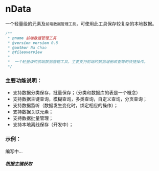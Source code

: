 # nData
一个轻量级的元素及`前端数据管理工具`，可使用此工具保存较复杂的本地数据。

```javascript
/**
 * @name 前端数据管理工具
 * @version version 0.8
 * @author Na Chao
 * @fileoverview
 * 	
 *	一个轻量级的前端数据管理工具，主要支持前端的数据增删改查等的快捷操作。
 */
```


### 主要功能说明：

* 支持数据分类保存，批量保存；（分类和数据库的表是一个概念）
* 支持数据主键查询，模糊查询，多类查询，自定义查询，分页查询；
* 支持数据监听（数据发生变化时，绑定相应的操作）；
* 支持数据关联元素；
* 支持数据批量管理；
* 支持本地离线保存（开发中）；


### 示例：
编写中...


##### 根据主键获取
